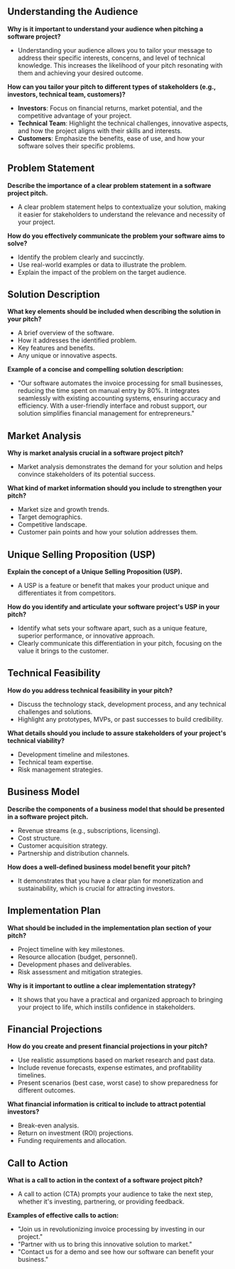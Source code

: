 ## Understanding the Audience

**Why is it important to understand your audience when pitching a software project?**
- Understanding your audience allows you to tailor your message to address their specific interests, concerns, and level of technical knowledge. This increases the likelihood of your pitch resonating with them and achieving your desired outcome.

**How can you tailor your pitch to different types of stakeholders (e.g., investors, technical team, customers)?**
- **Investors**: Focus on financial returns, market potential, and the competitive advantage of your project.
- **Technical Team**: Highlight the technical challenges, innovative aspects, and how the project aligns with their skills and interests.
- **Customers**: Emphasize the benefits, ease of use, and how your software solves their specific problems.

## Problem Statement

**Describe the importance of a clear problem statement in a software project pitch.**
- A clear problem statement helps to contextualize your solution, making it easier for stakeholders to understand the relevance and necessity of your project.

**How do you effectively communicate the problem your software aims to solve?**
- Identify the problem clearly and succinctly.
- Use real-world examples or data to illustrate the problem.
- Explain the impact of the problem on the target audience.

## Solution Description

**What key elements should be included when describing the solution in your pitch?**
- A brief overview of the software.
- How it addresses the identified problem.
- Key features and benefits.
- Any unique or innovative aspects.

**Example of a concise and compelling solution description:**
- "Our software automates the invoice processing for small businesses, reducing the time spent on manual entry by 80%. It integrates seamlessly with existing accounting systems, ensuring accuracy and efficiency. With a user-friendly interface and robust support, our solution simplifies financial management for entrepreneurs."

## Market Analysis

**Why is market analysis crucial in a software project pitch?**
- Market analysis demonstrates the demand for your solution and helps convince stakeholders of its potential success.

**What kind of market information should you include to strengthen your pitch?**
- Market size and growth trends.
- Target demographics.
- Competitive landscape.
- Customer pain points and how your solution addresses them.

## Unique Selling Proposition (USP)

**Explain the concept of a Unique Selling Proposition (USP).**
- A USP is a feature or benefit that makes your product unique and differentiates it from competitors.

**How do you identify and articulate your software project's USP in your pitch?**
- Identify what sets your software apart, such as a unique feature, superior performance, or innovative approach.
- Clearly communicate this differentiation in your pitch, focusing on the value it brings to the customer.

## Technical Feasibility

**How do you address technical feasibility in your pitch?**
- Discuss the technology stack, development process, and any technical challenges and solutions.
- Highlight any prototypes, MVPs, or past successes to build credibility.

**What details should you include to assure stakeholders of your project's technical viability?**
- Development timeline and milestones.
- Technical team expertise.
- Risk management strategies.

## Business Model

**Describe the components of a business model that should be presented in a software project pitch.**
- Revenue streams (e.g., subscriptions, licensing).
- Cost structure.
- Customer acquisition strategy.
- Partnership and distribution channels.

**How does a well-defined business model benefit your pitch?**
- It demonstrates that you have a clear plan for monetization and sustainability, which is crucial for attracting investors.

## Implementation Plan

**What should be included in the implementation plan section of your pitch?**
- Project timeline with key milestones.
- Resource allocation (budget, personnel).
- Development phases and deliverables.
- Risk assessment and mitigation strategies.

**Why is it important to outline a clear implementation strategy?**
- It shows that you have a practical and organized approach to bringing your project to life, which instills confidence in stakeholders.

## Financial Projections

**How do you create and present financial projections in your pitch?**
- Use realistic assumptions based on market research and past data.
- Include revenue forecasts, expense estimates, and profitability timelines.
- Present scenarios (best case, worst case) to show preparedness for different outcomes.

**What financial information is critical to include to attract potential investors?**
- Break-even analysis.
- Return on investment (ROI) projections.
- Funding requirements and allocation.

## Call to Action

**What is a call to action in the context of a software project pitch?**
- A call to action (CTA) prompts your audience to take the next step, whether it's investing, partnering, or providing feedback.

**Examples of effective calls to action:**
- "Join us in revolutionizing invoice processing by investing in our project."
- "Partner with us to bring this innovative solution to market."
- "Contact us for a demo and see how our software can benefit your business."
